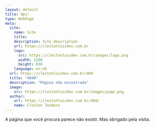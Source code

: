 ```yaml
---
layout: default
title: Ops!
type: WebPage
meta:
  site:
    name: Site
    title:
    description: Site description
    url: https://cleitonluizdev.com.br
    logo:
      src: https://cleitonluizdev.com.br/images/logo.png
      width: 1200
      height: 630
    language: en-US
  url: https://cleitonluizdev.com.br/404
  title: "4040"
  description: "Página não encontrada"
  image:
    src: https://cleitonluizdev.com.br/images/page.png
  author:
    url: https://cleitonluizdev.com.br/404/
    name: Cleiton Teodoro
---
```


A página que você procura parece não existir.
Mas obrigado pela visita.

